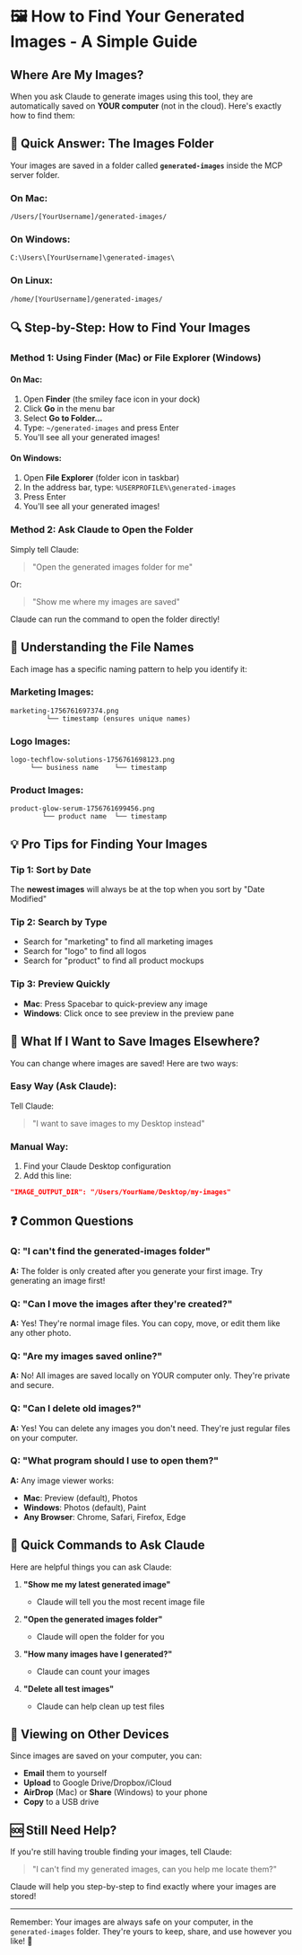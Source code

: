# 🖼️ How to Find Your Generated Images - A Simple Guide

## Where Are My Images?

When you ask Claude to generate images using this tool, they are automatically saved on **YOUR computer** (not in the cloud). Here's exactly how to find them:

## 📍 Quick Answer: The Images Folder

Your images are saved in a folder called **`generated-images`** inside the MCP server folder.

### On Mac:
```
/Users/[YourUsername]/generated-images/
```

### On Windows:
```
C:\Users\[YourUsername]\generated-images\
```

### On Linux:
```
/home/[YourUsername]/generated-images/
```

## 🔍 Step-by-Step: How to Find Your Images

### Method 1: Using Finder (Mac) or File Explorer (Windows)

#### On Mac:
1. Open **Finder** (the smiley face icon in your dock)
2. Click **Go** in the menu bar
3. Select **Go to Folder...**
4. Type: `~/generated-images` and press Enter
5. You'll see all your generated images!

#### On Windows:
1. Open **File Explorer** (folder icon in taskbar)
2. In the address bar, type: `%USERPROFILE%\generated-images`
3. Press Enter
4. You'll see all your generated images!

### Method 2: Ask Claude to Open the Folder

Simply tell Claude:
> "Open the generated images folder for me"

Or:
> "Show me where my images are saved"

Claude can run the command to open the folder directly!

## 📝 Understanding the File Names

Each image has a specific naming pattern to help you identify it:

### Marketing Images:
```
marketing-1756761697374.png
         └── timestamp (ensures unique names)
```

### Logo Images:
```
logo-techflow-solutions-1756761698123.png
     └── business name    └── timestamp
```

### Product Images:
```
product-glow-serum-1756761699456.png
        └── product name  └── timestamp
```

## 💡 Pro Tips for Finding Your Images

### Tip 1: Sort by Date
The **newest images** will always be at the top when you sort by "Date Modified"

### Tip 2: Search by Type
- Search for "marketing" to find all marketing images
- Search for "logo" to find all logos
- Search for "product" to find all product mockups

### Tip 3: Preview Quickly
- **Mac**: Press Spacebar to quick-preview any image
- **Windows**: Click once to see preview in the preview pane

## 🎨 What If I Want to Save Images Elsewhere?

You can change where images are saved! Here are two ways:

### Easy Way (Ask Claude):
Tell Claude:
> "I want to save images to my Desktop instead"

### Manual Way:
1. Find your Claude Desktop configuration
2. Add this line:
```json
"IMAGE_OUTPUT_DIR": "/Users/YourName/Desktop/my-images"
```

## ❓ Common Questions

### Q: "I can't find the generated-images folder"
**A:** The folder is only created after you generate your first image. Try generating an image first!

### Q: "Can I move the images after they're created?"
**A:** Yes! They're normal image files. You can copy, move, or edit them like any other photo.

### Q: "Are my images saved online?"
**A:** No! All images are saved locally on YOUR computer only. They're private and secure.

### Q: "Can I delete old images?"
**A:** Yes! You can delete any images you don't need. They're just regular files on your computer.

### Q: "What program should I use to open them?"
**A:** Any image viewer works:
- **Mac**: Preview (default), Photos
- **Windows**: Photos (default), Paint
- **Any Browser**: Chrome, Safari, Firefox, Edge

## 🚀 Quick Commands to Ask Claude

Here are helpful things you can ask Claude:

1. **"Show me my latest generated image"**
   - Claude will tell you the most recent image file

2. **"Open the generated images folder"**
   - Claude will open the folder for you

3. **"How many images have I generated?"**
   - Claude can count your images

4. **"Delete all test images"**
   - Claude can help clean up test files

## 📱 Viewing on Other Devices

Since images are saved on your computer, you can:
- **Email** them to yourself
- **Upload** to Google Drive/Dropbox/iCloud
- **AirDrop** (Mac) or **Share** (Windows) to your phone
- **Copy** to a USB drive

## 🆘 Still Need Help?

If you're still having trouble finding your images, tell Claude:
> "I can't find my generated images, can you help me locate them?"

Claude will help you step-by-step to find exactly where your images are stored!

---

Remember: Your images are always safe on your computer, in the `generated-images` folder. They're yours to keep, share, and use however you like! 🎨